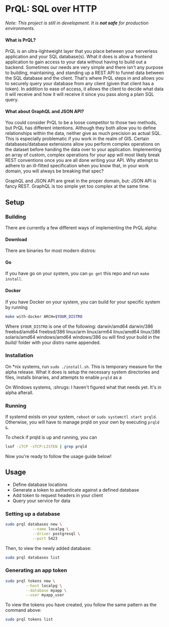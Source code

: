# PrQL: SQL over HTTP

_Note: This project is still in development. It is __not safe__ for production environments._

#### What is PrQL?

PrQL is an ultra-lightweight layer that you place between your serverless application and your SQL database(s). 
What it does is allow a frontend application to gain access to your data without having to build out a backend.
Sometimes our needs are very simple and there isn't any purpose to building, maintaining, and standing up a REST API
to funnel data between the SQL database and the client. That's where PrQL steps in and allows you to securely query
your database from any client (given that client has a token). In addition to ease of access, it allows the client to
decide what data it will receive and how it will receive it since you pass along a plain SQL query.

#### What about GraphQL and JSON API?

You could consider PrQL to be a loose competitor to those two methods, but PrQL has different intentions. Although they 
both allow you to define relationships within the data, neither give as much precision as actual SQL. This is especially
problematic if you work in the realm of GIS. Certain databases/database extensions allow you perform complex operations on 
the dataset before handing the data over to your application. Implementing an array of custom, complex operations for your 
app will most likely break REST conventions once you are all done writing your API. Why attempt to adhere to an ill-fitted 
specification when you know that, in your work domain, you will always be breaking that spec?

GraphQL and JSON API are great in the proper domain, but: JSON API is fancy REST. GraphQL is too simple yet too complex at 
the same time.


## Setup

### Building

There are currently a few different ways of implementing the PrQL alpha:

#### Download

There are binaries for most modern distros:

#### Go

If you have go on your system, you can `go get` this repo and run `make install`.

#### Docker

If you have Docker on your system, you can build for your specific system by running
```sh
make with-docker ARCH=$YOUR_DISTRO
```
Where `$YOUR_DISTRO` is one of the following: darwin/amd64 darwin/386 freebsd/amd64 freebsd/386 linux/arm linux/arm64 linux/amd64 linux/386 solaris/amd64 windows/amd64 windows/386
ou will find your build in the _build/_ folder with your distro name appended.

### Installation

On *nix systems, run `sudo ./install.sh`. This is temporary measure for the alpha release. What it does is setup the necessary
system directories and files, installs binaries, and attempts to enable `prqld` as a 

On Windows systems, :shrugs: I haven't figured what that needs yet. It's in alpha afterall.

### Running

If systemd exists on your system, `reboot` or `sudo systemctl start prqld`.
Otherwise, you will have to manage prqld on your own by executing `prqld &`.

To check if prqld is up and running, you can 
```sh
lsof -iTCP -sTCP:LISTEN | grep prqld
```

Now you're ready to follow the usage guide below!


## Usage

- Define database locations
- Generate a token to authenticate against a defined database
- Add token to request headers in your client
- Query your service for data


### Setting up a database

```sh
sudo prql databases new \
            --name localpg \
            --driver postgresql \
            --port 5423
```

Then, to view the newly added database:
```sh
sudo prql databases list
```


### Generating an app token

```sh
sudo prql tokens new \
         --host localpg \
         --database myapp \
         --user myapp_user
```

To view the tokens you have created, you follow the same pattern as the command above:
```sh
sudo prql tokens list
```

